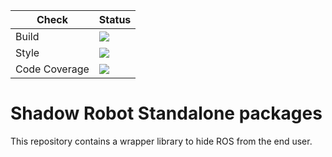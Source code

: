Check | Status
---|---
Build|[<img src="https://codebuild.eu-west-2.amazonaws.com/badges?uuid=eyJlbmNyeXB0ZWREYXRhIjoiVHVaekxUWmMvNTZaQ01jTXVWR3NWeXV2aWpHemJnL3V5NS9kV2drSWhHQjRvSWpoOXJURWZoeHFucld0SythSFVNNm9MQTJxSlhNMDNnWE0yNkRtY0tNPSIsIml2UGFyYW1ldGVyU3BlYyI6ImQ3YXFEakkyR3VOQ21jTGIiLCJtYXRlcmlhbFNldFNlcmlhbCI6MX0%3D&branch=melodic-devel"/>](https://eu-west-2.console.aws.amazon.com/codesuite/codebuild/projects/auto_sr_standalone_melodic-devel_install_check/)
Style|[<img src="https://codebuild.eu-west-2.amazonaws.com/badges?uuid=eyJlbmNyeXB0ZWREYXRhIjoidFNkWDN6Zm90QUEzREJnN05sU2t1RGlianRIaGtIQlJsMlF5ay9iNkF5eSt3YkZtbm9RTzk5SDVkdWtNVkFObUE0YStvaUhaQzd0RjMxNStkQUdtVWVNPSIsIml2UGFyYW1ldGVyU3BlYyI6Impkem16UmtxQ29zZ3VuK0wiLCJtYXRlcmlhbFNldFNlcmlhbCI6MX0%3D&branch=melodic-devel"/>](https://eu-west-2.console.aws.amazon.com/codesuite/codebuild/projects/auto_sr_standalone_melodic-devel_style_check/)
Code Coverage|[<img src="https://codebuild.eu-west-2.amazonaws.com/badges?uuid=eyJlbmNyeXB0ZWREYXRhIjoiZkhrTG5aVHFHcWJBaHRPNExUU0VtSFJNWDNnSGMxa3d6Q1AxK2dNeFBQa2pBRTlEeE03cFFzNlZpNjMxK0l1UGNHbmJKSXVUcCtuVXNibnRmQXdtOVdrPSIsIml2UGFyYW1ldGVyU3BlYyI6IkxaS2txSjNVSTJ2TlZIclIiLCJtYXRlcmlhbFNldFNlcmlhbCI6MX0%3D&branch=melodic-devel"/>](https://eu-west-2.console.aws.amazon.com/codesuite/codebuild/projects/auto_sr_standalone_melodic-devel_code_coverage/)

# Shadow Robot Standalone packages
This repository contains a wrapper library to hide ROS from the end user.
